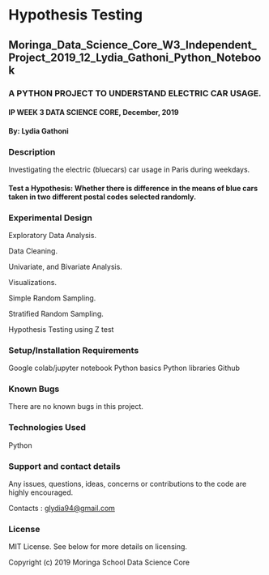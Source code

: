 # Hypothesis Testing

## Moringa_Data_Science_Core_W3_Independent_Project_2019_12_Lydia_Gathoni_Python_Notebook
### A PYTHON PROJECT TO UNDERSTAND ELECTRIC CAR USAGE.
#### IP WEEK 3 DATA SCIENCE CORE, December, 2019
#### By: Lydia Gathoni
### Description
Investigating the electric (bluecars) car usage in Paris during weekdays.

#### Test a Hypothesis: Whether there is difference in the means of blue cars taken in two different postal codes selected randomly.

### Experimental Design
Exploratory Data Analysis.

Data Cleaning.

Univariate, and Bivariate Analysis.

Visualizations.

Simple Random Sampling.

Stratified Random Sampling.

Hypothesis Testing using Z test

### Setup/Installation Requirements
Google colab/jupyter notebook
Python basics
Python libraries
Github

### Known Bugs
There are no known bugs in this project.

### Technologies Used
Python

### Support and contact details
Any issues, questions, ideas, concerns or contributions to the code are highly encouraged.

Contacts : glydia94@gmail.com

### License
MIT License. See below for more details on licensing.

Copyright (c) 2019 Moringa School Data Science Core
